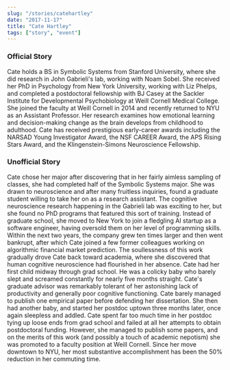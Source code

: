 ```yaml
---
slug: "/stories/catehartley"
date: "2017-11-17"
title: "Cate Hartley"
tags: ["story", "event"]
---
```

### Official Story
Cate holds a BS in Symbolic Systems from Stanford University, where she did research in John Gabrieli's lab, working with Noam Sobel. She received her PhD in Psychology from New York University, working with Liz Phelps, and completed a postdoctoral fellowship with BJ Casey at the Sackler Institute for Developmental Psychobiology at Weill Cornell Medical College. She joined the faculty at Weill Cornell in 2014 and recently returned to NYU as an Assistant Professor. Her research examines how emotional learning and decision-making change as the brain develops from childhood to adulthood. Cate has received prestigious early-career awards including the NARSAD Young Investigator Award, the NSF CAREER Award, the APS Rising Stars Award, and the Klingenstein-Simons Neuroscience Fellowship.

### Unofficial Story
Cate chose her major after discovering that in her fairly aimless sampling of classes, she had completed half of the Symbolic Systems major. She was drawn to neuroscience and after many fruitless inquiries, found a graduate student willing to take her on as a research assistant. The cognitive neuroscience research happening in the Gabrieli lab was exciting to her, but she found no PhD programs that featured this sort of training. Instead of graduate school, she moved to New York to join a fledgling AI startup as a software engineer, having oversold them on her level of programming skills. Within the next two years, the company grew ten times larger and then went bankrupt, after which Cate joined a few former colleagues working on algorithmic financial market prediction. The soullessness of this work gradually drove Cate back toward academia, where she discovered that human cognitive neuroscience had flourished in her absence. Cate had her first child midway through grad school. He was a colicky baby who barely slept and screamed constantly for nearly five months straight. Cate's graduate advisor was remarkably tolerant of her astonishing lack of productivity and generally poor cognitive functioning. Cate barely managed to publish one empirical paper before defending her dissertation. She then had another baby, and started her postdoc uptown three months later, once again sleepless and addled. Cate spent far too much time in her postdoc tying up loose ends from grad school and failed at all her attempts to obtain postdoctoral funding. However, she managed to publish some papers, and on the merits of this work (and possibly a touch of academic nepotism) she was promoted to a faculty position at Weill Cornell. Since her move downtown to NYU, her most substantive accomplishment has been the 50% reduction in her commuting time.